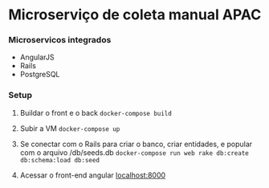 # Microserviço de coleta manual APAC

### Microservicos integrados
- AngularJS
- Rails
- PostgreSQL

### Setup

1. Buildar o front e o back
`docker-compose build`

2. Subir a VM
`docker-compose up`

3. Se conectar com o Rails para criar o banco, criar entidades, e popular com o arquivo /db/seeds.db
`docker-compose run web rake db:create db:schema:load db:seed`

4. Acessar o front-end angular
[localhost:8000](http://localhost:8000/)
